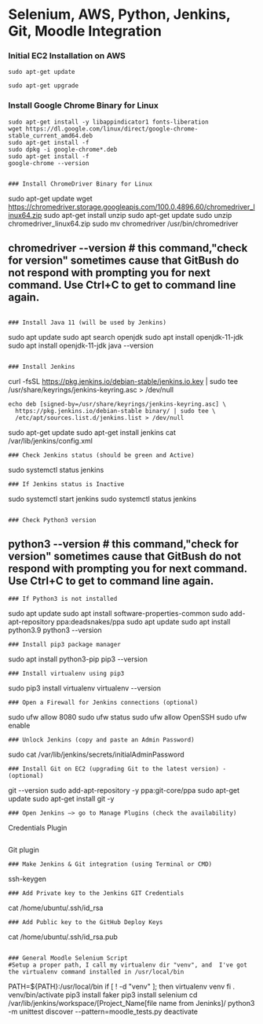 # Selenium, AWS, Python, Jenkins, Git, Moodle Integration


### Initial EC2 Installation on AWS
```
sudo apt-get update
```
```
sudo apt-get upgrade
```

### Install Google Chrome Binary for Linux
```
sudo apt-get install -y libappindicator1 fonts-liberation
wget https://dl.google.com/linux/direct/google-chrome-stable_current_amd64.deb
sudo apt-get install -f
sudo dpkg -i google-chrome*.deb
sudo apt-get install -f
google-chrome --version


### Install ChromeDriver Binary for Linux
```
sudo apt-get update
wget https://chromedriver.storage.googleapis.com/100.0.4896.60/chromedriver_linux64.zip
sudo apt-get install unzip
sudo apt-get update
sudo unzip chromedriver_linux64.zip
sudo mv chromedriver /usr/bin/chromedriver

chromedriver --version
			# this command,"check for version" sometimes cause that GitBush do not respond with 
			prompting you for next command. Use Ctrl+C to get to command line again.
----------------------------------------------------------------------------------------------------
```

### Install Java 11 (will be used by Jenkins)
```
sudo apt update
sudo apt search openjdk
sudo apt install openjdk-11-jdk
sudo apt install openjdk-11-jdk
java --version
```

### Install Jenkins 
```
curl -fsSL https://pkg.jenkins.io/debian-stable/jenkins.io.key | sudo tee \
  /usr/share/keyrings/jenkins-keyring.asc > /dev/null
```
echo deb [signed-by=/usr/share/keyrings/jenkins-keyring.asc] \
  https://pkg.jenkins.io/debian-stable binary/ | sudo tee \
  /etc/apt/sources.list.d/jenkins.list > /dev/null
```
sudo apt-get update
sudo apt-get install jenkins
cat /var/lib/jenkins/config.xml
```
### Check Jenkins status (should be green and Active)
```
sudo systemctl status jenkins
```
### If Jenkins status is Inactive
```
sudo systemctl start jenkins
sudo systemctl status jenkins
```

### Check Python3 version
```
python3 --version
			# this command,"check for version" sometimes cause that GitBush do not respond with 
			prompting you for next command. Use Ctrl+C to get to command line again.
----------------------------------------------------------------------------------------------------
```
### If Python3 is not installed
```
sudo apt update
sudo apt install software-properties-common
sudo add-apt-repository ppa:deadsnakes/ppa
sudo apt update
sudo apt install python3.9
python3 --version
```
### Install pip3 package manager
```
sudo apt install python3-pip
pip3 --version 
```
### Install virtualenv using pip3
```
sudo pip3 install virtualenv 
virtualenv --version
```
### Open a Firewall for Jenkins connections (optional)
```
sudo ufw allow 8080
sudo ufw status
sudo ufw allow OpenSSH
sudo ufw enable
```
### Unlock Jenkins (copy and paste an Admin Password)
```
sudo cat /var/lib/jenkins/secrets/initialAdminPassword
```
### Install Git on EC2 (upgrading Git to the latest version) - (optional)
```
git --version
sudo add-apt-repository -y ppa:git-core/ppa
sudo apt-get update
sudo apt-get install git -y
```
### Open Jenkins —> go to Manage Plugins (check the availability)
```
Credentials Plugin 
```
```
Git plugin
```
### Make Jenkins & Git integration (using Terminal or CMD)
```
ssh-keygen
```
### Add Private key to the Jenkins GIT Credentials
```
cat /home/ubuntu/.ssh/id_rsa 
```
### Add Public key to the GitHub Deploy Keys
```
cat /home/ubuntu/.ssh/id_rsa.pub
```

### General Moodle Selenium Script
#Setup a proper path, I call my virtualenv dir "venv", and  I've got the virtualenv command installed in /usr/local/bin
```
PATH=${PATH}:/usr/local/bin
if [ ! -d "venv" ]; then
        virtualenv venv
fi
. venv/bin/activate
pip3 install faker
pip3 install selenium
cd /var/lib/jenkins/workspace/[Project_Name[file name from Jeninks]/
python3 -m unittest discover --pattern=moodle_tests.py
deactivate
```
